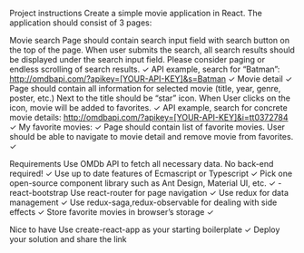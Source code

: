 Project instructions
Create a simple movie application in React. The application should consist of 3 pages:

Movie search
Page should contain search input field with search button on the top of the page. When user submits the search, all search results should be displayed under the search input field. Please consider paging or endless scrolling of search results. ✓
API example, search for “Batman”: http://omdbapi.com/?apikey=[YOUR-API-KEY]&s=Batman ✓
Movie detail ✓
Page should contain all information for selected movie (title, year, genre, poster, etc.) Next to the title should be “star” icon. When User clicks on the icon, movie will be added to favorites. ✓
API example, search for concrete movie details: http://omdbapi.com/?apikey=[YOUR-API-KEY]&i=tt0372784 ✓
My favorite movies: ✓
Page should contain list of favorite movies. User should be able to navigate to movie detail and remove movie from favorites. ✓


Requirements
Use OMDb API to fetch all necessary data. No back-end required! ✓
Use up to date features of Ecmascript or Typescript ✓ 
Pick one open-source component library such as Ant Design, Material UI, etc. ✓ - react-bootstrap
Use react-router for page navigation ✓
Use redux for data management ✓ 
Use redux-saga,redux-observable for dealing with side effects ✓ 
Store favorite movies in browser’s storage ✓


Nice to have
Use create-react-app as your starting boilerplate ✓
Deploy your solution and share the link
